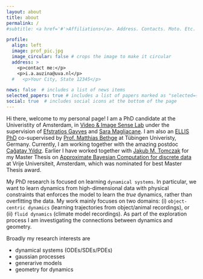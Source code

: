 ```yaml
---
layout: about
title: about
permalink: /
#subtitle: <a href='#'>Affiliations</a>. Address. Contacts. Moto. Etc.

profile:
  align: left
  image: prof_pic.jpg
  image_circular: false # crops the image to make it circular
  address: >
    <p>contact me:</p>
    <p>i.a.auzina@uva.nl</p>
  #   <p>Your City, State 12345</p>

news: false  # includes a list of news items
selected_papers: true # includes a list of papers marked as "selected={true}"
social: true  # includes social icons at the bottom of the page
---
```

Hi there, welcome to my personal page! I am a PhD candidate at the Univeristity of Amsterdam, in [Video & Image Sense Lab](https://ivi.fnwi.uva.nl/vislab/) under the supervision of [Efstratios Gavves](https://www.egavves.com/) and [Sara Magliacane](https://saramagliacane.github.io/). I am also an [ELLIS PhD](https://ellis.eu/phd-postdoc) co-supervised by [Prof. Matthias Bethge](https://bethgelab.org/people/) at Tübingen Univeristy, Germany. Currently, I am working together with the amazing postdoc [Çağatay Yıldız](https://cagatayyildiz.github.io). Earlier I have worked together with [Jakub M. Tomczak](https://jmtomczak.github.io/) for my Master Thesis on [Approximate Bayesian Computation for discrete data](https://www.mdpi.com/1099-4300/23/3/312) at Vrije Universiteit, Amsterdam, which was nominated for best Master Thesis award. 

My PhD research is focused on learning `dynamical systems`. In particular, we want to learn dynamics from high-dimensional data with physical constraints that enforces the model to learn the _true_ dynamics, rather than overfitting the data. My work mainly focuses on two domains: (i) `object-centric dynamics` (learning trajectories from object/animal recordings), or (ii) `fluid dynamics` (climate model recordings). As part of the exploration process I am investigating the connections between dynamics and geometry. 

Broadly my research interests are 

- dynamical systems (ODEs/SDEs/PDEs)
- gaussian processes
- generarive models 
- geometry for dynamics

<!-- Put your address / P.O. box / other info right below your picture. You can also disable any these elements by editing `profile` property of the YAML header of your `_pages/about.md`. Edit `_bibliography/papers.bib` and Jekyll will render your [publications page](/al-folio/publications/) automatically. -->

<!-- Link to your social media connections, too. This theme is set up to use [Font Awesome icons](http://fortawesome.github.io/Font-Awesome/) and [Academicons](https://jpswalsh.github.io/academicons/), like the ones below. Add your Facebook, Twitter, LinkedIn, Google Scholar, or just disable all of them. -->

